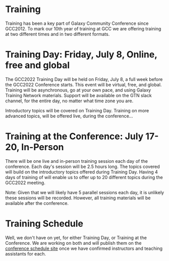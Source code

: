 <slot name="/events/gcc2022/header" />

# Training

Training has been a key part of Galaxy Community Conference since GCC2012.  To mark our 10th year of training at GCC we are offering training at two different times and in two different formats.

# Training Day: Friday, July 8, Online, free and global

The GCC2022 Training Day will be held on Friday, July 8, a full week before the GCC2022 Conference starts. This event will be virtual, free, and global. Training will be asynchronous, go at your own pace, and using Galaxy Training Network materials. Support will be available on the GTN slack channel, for the entire day, no matter what time zone you are.

Introductory topics will be covered on Training Day. Training on more advanced topics, will be offered live, during the conference...

# Training at the Conference: July 17-20, In-Person

There will be one live and in-person training session each day of the conference.  Each day's session will be 2.5 hours long.  The topics covered will build on the introductory topics offered during Training Day.  Having 4 days of training of will enable us to offer up to 20 different topics during the GCC2022 meeting.

Note: Given that we will likely have 5 parallel sessions each day, it is unlikely these sessions will be recorded.  However, all training materials will be available after the conference.

# Training Schedule

Well, we don't have on yet, for either Training Day, or Training at the Conference.  We are working on both and will publish them on the [conference schedule site](https://gcc2022.sched.com/) once we have confirmed instructors and teaching assistants for each.
